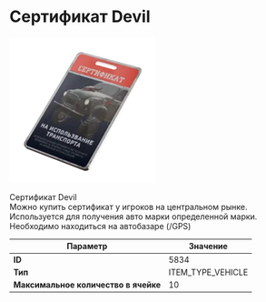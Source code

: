 # Сертификат Devil

![Item Image](../img/5834.webp?raw=true)

Сертификат Devil<br>Можно купить сертификат у игроков на центральном рынке.<br>Используется для получения авто марки определенной марки.<br>Необходимо находиться на автобазаре (/GPS)


| Параметр | Значение |
|----------|----------|
| **ID** | 5834 |
| **Тип** | ITEM_TYPE_VEHICLE |
| **Максимальное количество в ячейке** | 10 |

